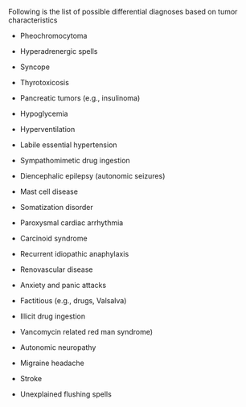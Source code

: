 Following is the list of possible differential diagnoses based on tumor characteristics

- Pheochromocytoma

- Hyperadrenergic spells

- Syncope

- Thyrotoxicosis

- Pancreatic tumors (e.g., insulinoma)

- Hypoglycemia

- Hyperventilation

- Labile essential hypertension

- Sympathomimetic drug ingestion

- Diencephalic epilepsy (autonomic seizures)

- Mast cell disease

- Somatization disorder

- Paroxysmal cardiac arrhythmia

- Carcinoid syndrome

- Recurrent idiopathic anaphylaxis

- Renovascular disease

- Anxiety and panic attacks

- Factitious (e.g., drugs, Valsalva)

- Illicit drug ingestion

- Vancomycin related red man syndrome)

- Autonomic neuropathy

- Migraine headache

- Stroke

- Unexplained flushing spells